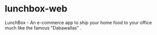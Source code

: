 # lunchbox-web
LunchBox - An e-commerce app to ship your home food to your office much like the famous "Dabawallas" .
